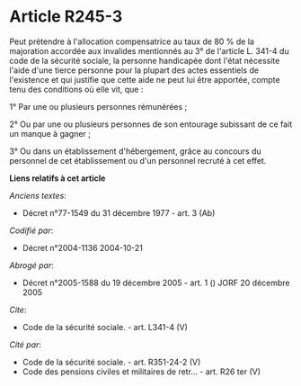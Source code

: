 # Article R245-3

Peut prétendre à l'allocation compensatrice au taux de 80 % de la majoration accordée aux invalides mentionnés au 3° de
l'article L. 341-4 du code de la sécurité sociale, la personne handicapée dont l'état nécessite l'aide d'une tierce personne
pour la plupart des actes essentiels de l'existence et qui justifie que cette aide ne peut lui être apportée, compte tenu des
conditions où elle vit, que :

1° Par une ou plusieurs personnes rémunérées ;

2° Ou par une ou plusieurs personnes de son entourage subissant de ce fait un manque à gagner ;

3° Ou dans un établissement d'hébergement, grâce au concours du personnel de cet établissement ou d'un personnel recruté à
cet effet.

**Liens relatifs à cet article**

_Anciens textes_:

  - Décret n°77-1549 du 31 décembre 1977 - art. 3 (Ab)

_Codifié par_:

  - Décret n°2004-1136 2004-10-21

_Abrogé par_:

  - Décret n°2005-1588 du 19 décembre 2005 - art. 1 () JORF 20 décembre 2005

_Cite_:

  - Code de la sécurité sociale. - art. L341-4 (V)

_Cité par_:

  - Code de la sécurité sociale. - art. R351-24-2 (V)
  - Code des pensions civiles et militaires de retr... - art. R26 ter (V)
